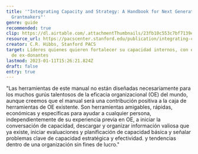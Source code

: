 ```yaml
---
title: '"Integrating Capacity and Strategy: A Handbook for Next Generation
  Grantmakers"'
genre: guide
recommended: true
clip: https://dl.airtable.com/.attachmentThumbnails/23fb10c553c7bf7139efeddc064f026f/ee2088cb
resource_url: https://pacscenter.stanford.edu/publication/integrating-capacity-and-strategy-a-handbook-for-next-generation-grantmakers-and-grantees/
creator: C.R. Hibbs, Stanford PACS
target: Líderes quienes quieren fortalecer su capacidad internos, con estos tips
  de ex-donantes
lastmod: 2023-01-11T15:26:21.824Z
draft: false
entry: true
---
```

"Las herramientas de este manual no están diseñadas necesariamente para los muchos gurús talentosos de la eficacia organizacional (OE) del mundo, aunque creemos que el manual será una contribución positiva a la caja de herramientas de OE existente. Son herramientas amigables, rápidas, económicas y específicas para ayudar a cualquier persona, independientemente de su experiencia previa en OE, a iniciar la conversación de capacidad, descargar y organizar información valiosa que ya existe, iniciar evaluaciones y planificación de capacidad básica y señalar problemas clave de capacidad estratégica y efectividad. y tendencias dentro de una organización sin fines de lucro."